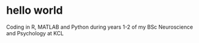 # hello world
Coding in R, MATLAB and Python during years 1-2 of my BSc Neuroscience and Psychology at KCL
